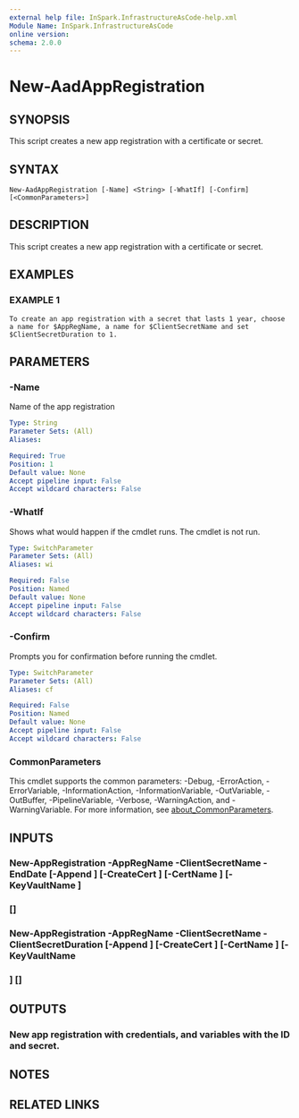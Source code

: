 ```yaml
---
external help file: InSpark.InfrastructureAsCode-help.xml
Module Name: InSpark.InfrastructureAsCode
online version:
schema: 2.0.0
---
```


# New-AadAppRegistration

## SYNOPSIS
This script creates a new app registration with a certificate or secret.

## SYNTAX

```
New-AadAppRegistration [-Name] <String> [-WhatIf] [-Confirm] [<CommonParameters>]
```

## DESCRIPTION
This script creates a new app registration with a certificate or secret.

## EXAMPLES

### EXAMPLE 1
```
To create an app registration with a secret that lasts 1 year, choose a name for $AppRegName, a name for $ClientSecretName and set $ClientSecretDuration to 1.
```

## PARAMETERS

### -Name
Name of the app registration

```yaml
Type: String
Parameter Sets: (All)
Aliases:

Required: True
Position: 1
Default value: None
Accept pipeline input: False
Accept wildcard characters: False
```

### -WhatIf
Shows what would happen if the cmdlet runs. The cmdlet is not run.

```yaml
Type: SwitchParameter
Parameter Sets: (All)
Aliases: wi

Required: False
Position: Named
Default value: None
Accept pipeline input: False
Accept wildcard characters: False
```

### -Confirm
Prompts you for confirmation before running the cmdlet.

```yaml
Type: SwitchParameter
Parameter Sets: (All)
Aliases: cf

Required: False
Position: Named
Default value: None
Accept pipeline input: False
Accept wildcard characters: False
```

### CommonParameters
This cmdlet supports the common parameters: -Debug, -ErrorAction, -ErrorVariable, -InformationAction, -InformationVariable, -OutVariable, -OutBuffer, -PipelineVariable, -Verbose, -WarningAction, and -WarningVariable. For more information, see [about_CommonParameters](http://go.microsoft.com/fwlink/?LinkID=113216).

## INPUTS

### New-AppRegistration -AppRegName <String> -ClientSecretName <String> -EndDate <String> [-Append <Boolean>] [-CreateCert <Boolean>] [-CertName <String>] [-KeyVaultName <String>]
### [<CommonParameters>]
### New-AppRegistration -AppRegName <String> -ClientSecretName <String> -ClientSecretDuration <Int32> [-Append <Boolean>] [-CreateCert <Boolean>] [-CertName <String>] [-KeyVaultName
### <String>] [<CommonParameters>]
## OUTPUTS

### New app registration with credentials, and variables with the ID and secret.
## NOTES

## RELATED LINKS

